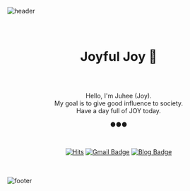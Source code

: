 ![header](https://capsule-render.vercel.app/api?type=wave&color=ffb6c1&height=200&section=header&fontSize=90)

<div align = "center">

<br><br>
<p style = "font-size:29px;"><strong>Joyful Joy 🥳</strong></p><br><br>
Hello, I'm Juhee (Joy).<br>
My goal is to give good influence to society.<br>
Have a day full of JOY today.


<br>

●●●

<br>

[![Hits](https://hits.seeyoufarm.com/api/count/incr/badge.svg?url=https%3A%2F%2Fgithub.com%2Fchajuhui123&count_bg=%23FFD5D5&title_bg=%23FF7575&icon=&icon_color=%23E7E7E7&title=VISIT&edge_flat=false)](https://hits.seeyoufarm.com)
[![Gmail Badge](https://img.shields.io/badge/Gmail-d14836?style=flat-square&logo=Gmail&logoColor=white&link=mailto:jjuhee0913@gmail.com)](mailto:jjuhee0913@gmail.com)
[![Blog Badge](http://img.shields.io/badge/-Blog-green?style=flat-square&logo=Naver&link=https://blog.naver.com/chajuhui123)](https://blog.naver.com/chajuhui123)

</div>

<br><br>
![footer](https://capsule-render.vercel.app/api?type=wave&color=83dcb7&height=200&section=footer&fontSize=90)





